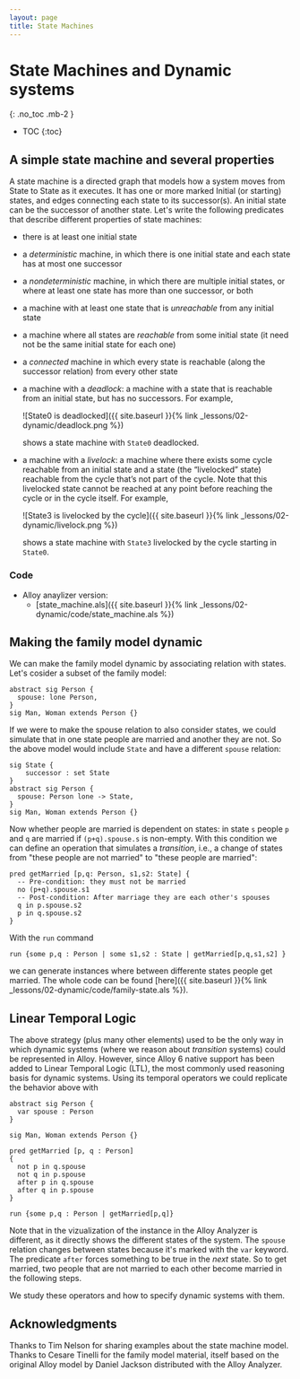 ```yaml
---
layout: page
title: State Machines
---
```


# State Machines and Dynamic systems
{: .no_toc .mb-2 }

- TOC
{:toc}

## A simple state machine and several properties

A state machine is a directed graph that models how a system moves from State to
State as it executes. It has one or more marked Initial (or starting) states,
and edges connecting each state to its successor(s). An initial state can be the
successor of another state. Let's write the following predicates that describe
different properties of state machines:

- there is at least one initial state

- a *deterministic* machine, in which there is one initial state and each state
  has at most one successor

- a *nondeterministic* machine, in which there are multiple initial states, or
  where at least one state has more than one successor, or both

- a machine with at least one state that is *unreachable* from any initial state

- a machine where all states are *reachable* from some initial state (it need not
  be the same initial state for each one)

- a *connected* machine in which every state is reachable (along the successor
  relation) from every other state

- a machine with a *deadlock*: a machine with a state that is reachable from an
  initial state, but has no successors. For example,

  ![State0 is deadlocked]({{ site.baseurl }}{% link _lessons/02-dynamic/deadlock.png %})

  shows a state machine with `State0` deadlocked.

- a machine with a *livelock*: a machine where there exists some cycle reachable
  from an initial state and a state (the “livelocked” state) reachable from the
  cycle that’s not part of the cycle. Note that this livelocked state cannot be
  reached at any point before reaching the cycle or in the cycle itself. For example,

  ![State3 is livelocked by the cycle]({{ site.baseurl }}{% link _lessons/02-dynamic/livelock.png %})

  shows a state machine with `State3` livelocked by the cycle starting in `State0`.

### Code

- Alloy anaylizer version:
  - [state_machine.als]({{ site.baseurl }}{% link _lessons/02-dynamic/code/state_machine.als %})

## Making the family model dynamic

We can make the family model dynamic by associating relation with states. Let's
cosider a subset of the family model:

```alloy
abstract sig Person {
  spouse: lone Person,
}
sig Man, Woman extends Person {}
```

If we were to make the spouse relation to also consider states, we could
simulate that in one state people are married and another they are not. So the
above model would include `State` and have a different `spouse` relation:

```alloy
sig State {
    successor : set State
}
abstract sig Person {
  spouse: Person lone -> State,
}
sig Man, Woman extends Person {}
```

Now whether people are married is dependent on states: in state `s` people `p`
and `q` are married if `(p+q).spouse.s` is non-empty. With this condition we can
define an operation that simulates a *transition*, i.e., a change of states from
"these people are not married" to "these people are married":

```alloy
pred getMarried [p,q: Person, s1,s2: State] {
  -- Pre-condition: they must not be married
  no (p+q).spouse.s1
  -- Post-condition: After marriage they are each other's spouses
  q in p.spouse.s2
  p in q.spouse.s2
}
```

With the `run` command
```alloy
run {some p,q : Person | some s1,s2 : State | getMarried[p,q,s1,s2] }
```
we can generate instances where between differente states people get married.
The whole code can be found [here]({{ site.baseurl }}{% link _lessons/02-dynamic/code/family-state.als %}).


## Linear Temporal Logic

The above strategy (plus many other elements) used to be the only way in which
dynamic systems (where we reason about *transition* systems) could be
represented in Alloy. However, since Alloy 6 native support has been added to
Linear Temporal Logic (LTL), the most commonly used reasoning basis for dynamic
systems. Using its temporal operators we could replicate the behavior above with

```alloy
abstract sig Person {
  var spouse : Person
}

sig Man, Woman extends Person {}

pred getMarried [p, q : Person]
{
  not p in q.spouse
  not q in p.spouse
  after p in q.spouse
  after q in p.spouse
}

run {some p,q : Person | getMarried[p,q]}
```

Note that in the vizualization of the instance in the Alloy Analyzer is
different, as it directly shows the different states of the system. The `spouse`
relation changes between states because it's marked with the `var` keyword. The
predicate `after` forces something to be true in the *next* state. So to get
married, two people that are not married to each other become married in the
following steps.

We study these operators and how to specify dynamic systems with them.


## Acknowledgments

Thanks to Tim Nelson for sharing examples about the state machine model. Thanks to Cesare Tinelli for the family model material, itself based on the original Alloy model by Daniel Jackson distributed with the Alloy Analyzer.
